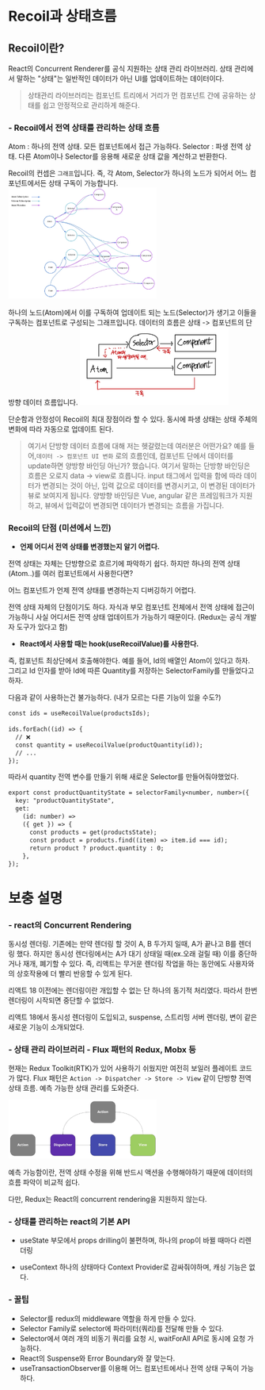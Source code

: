 # Recoil과 상태흐름

## Recoil이란?

React의 Concurrent Renderer를 공식 지원하는 상태 관리 라이브러리.
상태 관리에서 말하는 "상태"는 일반적인 데이터가 아닌 UI를 업데이트하는 데이터이다.

> 상태관리 라이브러리는 컴포넌트 트리에서 거리가 먼 컴포넌트 간에 공유하는 상태를 쉽고 안정적으로 관리하게 해준다.

### - Recoil에서 전역 상태를 관리하는 상태 흐름

Atom : 하나의 전역 상태. 모든 컴포넌트에서 접근 가능하다.
Selector : 파생 전역 상태. 다른 Atom이나 Selector를 응용해 새로운 상태 값을 계산하고 반환한다.

Recoil의 컨셉은 `그래프`입니다. 즉, 각 Atom, Selector가 하나의 노드가 되어서 어느 컴포넌트에서든 상태 구독이 가능합니다.
<img src="./images/recoil-graph.png" width=300>

하나의 노드(Atom)에서 이를 구독하여 업데이트 되는 노드(Selector)가 생기고 이들을 구독하는 컴포넌트로 구성되는 그래프입니다.
데이터의 흐름은 상태 -> 컴포넌트의 단방향 데이터 흐름입니다.
<img src="./images/recoil-flow.JPG" width=300>

단순함과 안정성이 Recoil의 최대 장점이라 할 수 있다.
동시에 파생 상태는 상태 주체의 변화에 따라 자동으로 업데이트 된다.

> 여기서 단방향 데이터 흐름에 대해 저는 헷갈렸는데 여러분은 어떤가요?
> 예를 들어,`데이터 -> 컴포넌트 UI 변화` 로의 흐름인데, 컴포넌트 단에서 데이터를 update하면 양방향 바인딩 아닌가? 했습니다.
> 여기서 말하는 단방향 바인딩은 흐름은 오로지 data -> view로 흐릅니다. input 태그에서 입력을 함에 따라 데이터가 변경되는 것이 아닌, 입력 값으로 데이터를 변경시키고, 이 변경된 데이터가 뷰로 보여지게 됩니다.
> 양방향 바인딩은 Vue, angular 같은 프레임워크가 지원하고, 뷰에서 입력값이 변경되면 데이터가 변경되는 흐름을 가집니다.

### Recoil의 단점 (미션에서 느낀)

- **언제 어디서 전역 상태를 변경했는지 알기 어렵다.**

전역 상태는 자체는 단방향으로 흐르기에 파악하기 쉽다.
하지만 하나의 전역 상태(Atom..)를 여러 컴포넌트에서 사용한다면?

어느 컴포넌트가 언제 전역 상태를 변경하는지 디버깅하기 어렵다.

전역 상태 자체의 단점이기도 하다. 자식과 부모 컴포넌트 전체에서 전역 상태에 접근이 가능하니 사실 어디서든 전역 상태 업데이트가 가능하기 때문이다.
(Redux는 공식 개발자 도구가 있다고 함)

- **React에서 사용할 때는 hook(useRecoilValue)를 사용한다.**

즉, 컴포넌트 최상단에서 호출해야한다. 예를 들어, Id의 배열인 Atom이 있다고 하자. 그리고 Id 인자를 받아 Id에 따른 Quantity를 저장하는 SelectorFamily를 만들었다고 하자.

다음과 같이 사용하는건 불가능하다. (내가 모르는 다른 기능이 있을 수도?)

```tsx
const ids = useRecoilValue(productsIds);

ids.forEach((id) => {
  // ❌
  const quantity = useRecoilValue(productQuantity(id));
  // ...
});
```

따라서 quantity 전역 변수를 만들기 위해 새로운 Selector를 만들어줘야했었다.

```tsx
export const productQuantityState = selectorFamily<number, number>({
  key: "productQuantityState",
  get:
    (id: number) =>
    ({ get }) => {
      const products = get(productsState);
      const product = products.find((item) => item.id === id);
      return product ? product.quantity : 0;
    },
});
```

# 보충 설명

### - react의 Concurrent Rendering

동시성 렌더링.
기존에는 만약 렌더링 할 것이 A, B 두가지 일때, A가 끝나고 B를 렌더링 했다.
하지만 동시성 렌더링에서는 A가 대기 상태일 때(ex.오래 걸릴 때) 이를 중단하거나 재개, 폐기할 수 있다.
즉, 리액트는 무거운 렌더링 작업을 하는 동안에도 사용자와의 상호작용에 더 빨리 반응할 수 있게 된다.

리액트 18 이전에는 렌더링이란 개입할 수 없는 단 하나의 동기적 처리였다. 따라서 한번 렌더링이 시작되면 중단할 수 없었다.

리액트 18에서 동시성 렌더링이 도입되고, suspense, 스트리밍 서버 렌더링, 변이 같은 새로운 기능이 소개되었다.

### - 상태 관리 라이브러리 - Flux 패턴의 Redux, Mobx 등

현재는 Redux Toolkit(RTK)가 있어 사용하기 쉬웠지만 여전히 보일러 플레이트 코드가 많다.
Flux 패턴은 `Action -> Dispatcher -> Store -> View` 같이 단방향 전역 상태 흐름. 예측 가능한 상태 관리를 도와준다.

<img src="./images/redux.png" width="300">

예측 가능함이란, 전역 상태 수정을 위해 반드시 액션을 수행해야하기 때문에 데이터의 흐름 파악이 비교적 쉽다.

다만, Redux는 React의 concurrent rendering을 지원하지 않는다.

### - 상태를 관리하는 react의 기본 API

- useState
  부모에서 props drilling이 불편하며, 하나의 prop이 바뀔 때마다 리렌더링

- useContext
  하나의 상태마다 Context Provider로 감싸줘야하며, 캐싱 기능은 없다.

### - 꿀팁

- Selector를 redux의 middleware 역할을 하게 만들 수 있다.
- Selector Family로 selector에 파라미터(쿼리)를 전달해 만들 수 있다.
- Selector에서 여러 개의 비동기 쿼리를 요청 시, waitForAll API로 동시에 요청 가능하다.
- React의 Suspense와 Error Boundary와 잘 맞는다.
- useTransactionObserver를 이용해 어느 컴포넌트에서나 전역 상태 구독이 가능하다.
